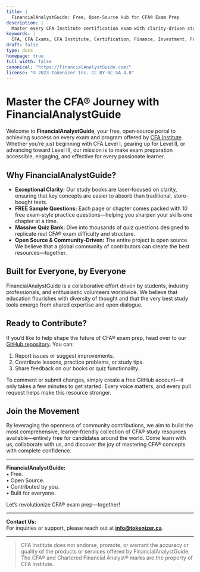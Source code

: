 ```yaml
---
title: |
  FinancialAnalystGuide: Free, Open-Source Hub for CFA® Exam Prep
description: |
  Master every CFA Institute certification exam with clarity-driven study materials, 10 free sample questions per page, and thousands of quizzes. Join our open-source community on GitHub and collaborate to build the best CFA prep resources.
keywords: |
  CFA, CFA Exams, CFA Institute, Certification, Finance, Investment, Free, Open Source, Sample Questions, Quizzes, GitHub, Community, Exam Prep, Study Materials
draft: false
type: docs
homepage: true
full_width: false
canonical: "https://FinancialAnalystGuide.com/"
license: "© 2023 Tokenizer Inc. CC BY-NC-SA 4.0"
---
```


# Master the CFA® Journey with FinancialAnalystGuide

Welcome to **FinancialAnalystGuide**, your free, open‐source portal to achieving success on every exam and program offered by [CFA Institute](https://www.cfainstitute.org/). Whether you’re just beginning with CFA Level I, gearing up for Level II, or advancing toward Level III, our mission is to make exam preparation accessible, engaging, and effective for every passionate learner.

## Why FinancialAnalystGuide?

- **Exceptional Clarity:** Our study books are laser‐focused on clarity, ensuring that key concepts are easier to absorb than traditional, store‐bought texts.  
- **FREE Sample Questions:** Each page or chapter comes packed with 10 free exam‐style practice questions—helping you sharpen your skills one chapter at a time.  
- **Massive Quiz Bank:** Dive into thousands of quiz questions designed to replicate real CFA® exam difficulty and structure.  
- **Open Source & Community‐Driven:** The entire project is open source. We believe that a global community of contributors can create the best resources—together.  

## Built for Everyone, by Everyone

FinancialAnalystGuide is a collaborative effort driven by students, industry professionals, and enthusiastic volunteers worldwide. We believe that education flourishes with diversity of thought and that the very best study tools emerge from shared expertise and open dialogue.

## Ready to Contribute?

If you’d like to help shape the future of CFA® exam prep, head over to our [GitHub repository](https://github.com/MasteryEducation/FinancialAnalystGuide.com). You can:

1. Report issues or suggest improvements.  
2. Contribute lessons, practice problems, or study tips.  
3. Share feedback on our books or quiz functionality.  

To comment or submit changes, simply create a free GitHub account—it only takes a few minutes to get started. Every voice matters, and every pull request helps make this resource stronger.

## Join the Movement

By leveraging the openness of community contributions, we aim to build the most comprehensive, learner‐friendly collection of CFA® study resources available—entirely free for candidates around the world. Come learn with us, collaborate with us, and discover the joy of mastering CFA® concepts with complete confidence.

---

**FinancialAnalystGuide:**  
• Free.  
• Open Source.  
• Contributed by you.  
• Built for everyone.  

Let’s revolutionize CFA® exam prep—together!


---

**Contact Us:**  
For inquiries or support, please reach out at **[info@tokenizer.ca](mailto:info@tokenizer.ca?subject=FinancialAnalystGuide.com)**.

---

> CFA Institute does not endorse, promote, or warrant the accuracy or quality of the products or services offered by FinancialAnalystGuide. The CFA® and Chartered Financial Analyst® marks are the property of CFA Institute.
